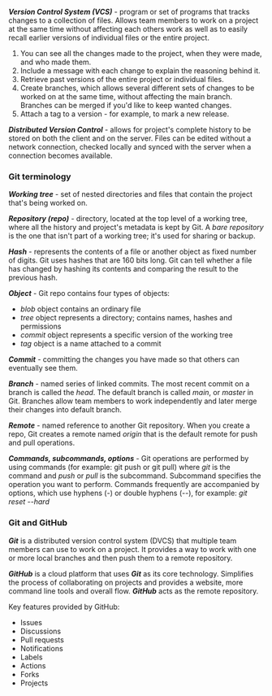 ***Version Control System (VCS)*** - program or set of programs that tracks changes to a collection of files. Allows team members to work on a project at the same time without affecting each others work as well as to easily recall earlier versions of individual files or the entire project.

1. You can see all the changes made to the project, when they were made, and who made them.
2. Include a message with each change to explain the reasoning behind it.
3. Retrieve past versions of the entire project or individual files.
4. Create branches, which allows several different sets of changes to be worked on at the same time, without affecting the main branch. Branches can be merged if you'd like to keep wanted changes.
5. Attach a tag to a version - for example, to mark a new release.

***Distributed Version Control*** - allows for project's complete history to be stored on both the client and on the server. Files can be edited without a network connection, checked locally and synced with the server when a connection becomes available.

### Git terminology

***Working tree*** - set of nested directories and files that contain the project that's being worked on.

***Repository (repo)*** - directory, located at the top level of a working tree, where all the history and project's metadata is kept by Git. A *bare repository* is the one that isn't part of a working tree; it's used for sharing or backup. 

***Hash*** - represents the contents of a file or another object as fixed number of digits. Git uses hashes that are 160 bits long. Git can tell whether a file has changed by hashing its contents and comparing the result to the previous hash.

***Object*** - Git repo contains four types of objects:
- *blob* object contains an ordinary file
- *tree* object represents a directory; contains names, hashes and permissions
- *commit* object represents a specific version of the working tree
- *tag* object is a name attached to a commit

***Commit*** - committing the changes you have made so that others can eventually see them.

***Branch*** - named series of linked commits. The most recent commit on a branch is called the *head*. The default branch is called *main*, or *master* in Git. Branches allow team members to work independently and later merge their changes into default branch. 

***Remote*** - named reference to another Git repository. When you create a repo, Git creates a remote named *origin* that is the default remote for push and pull operations.

***Commands, subcommands, options*** - Git operations are performed by using commands (for example: git push or git pull) where *git* is the command and *push* or *pull* is the subcommand. Subcommand specifies the operation you want to perform. Commands frequently are accompanied by options, which use hyphens (-) or double hyphens (--), for example: *git reset --hard*

### Git and GitHub

***Git*** is a distributed version control system (DVCS) that multiple team members can use to work on a project. It provides a way to work with one or more local branches and then push them to a remote repository.

***GitHub*** is a cloud platform that uses ***Git*** as its core technology. Simplifies the process of collaborating on projects and provides a website, more command line tools and overall flow. ***GitHub*** acts as the remote repository. 

Key features provided by GitHub:
- Issues
- Discussions
- Pull requests
- Notifications
- Labels
- Actions
- Forks
- Projects
